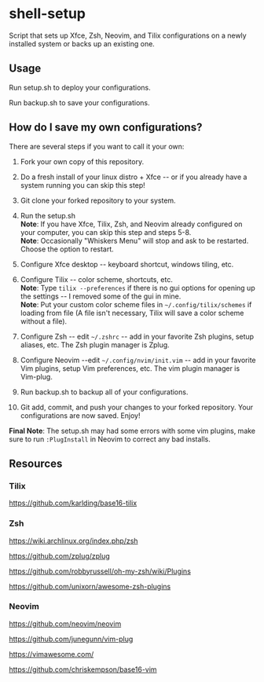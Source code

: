 # shell-setup
Script that sets up Xfce, Zsh, Neovim, and Tilix configurations on a newly installed system or backs up an existing one.

## Usage
Run setup.sh to deploy your configurations.

Run backup.sh to save your configurations.

## How do I save my own configurations?
There are several steps if you want to call it your own:

1. Fork your own copy of this repository.

2. Do a fresh install of your linux distro + Xfce -- or if you already have a system running you can skip this step!

3. Git clone your forked repository to your system.

4. Run the setup.sh <br>
**Note**: If you have Xfce, Tilix, Zsh, and Neovim already configured on your computer, you can skip this step and steps 5-8. <br>
**Note**: Occasionally "Whiskers Menu" will stop and ask to be restarted. Choose the option to restart.

5. Configure Xfce desktop -- keyboard shortcut, windows tiling, etc.

6. Configure Tilix -- color scheme, shortcuts, etc. <br>
**Note**: Type `tilix --preferences` if there is no gui options for opening up the settings -- I removed some of the gui in mine. <br>
**Note**: Put your custom color scheme files in `~/.config/tilix/schemes` if loading from file (A file isn't necessary, Tilix will save a color scheme without a file).

7. Configure Zsh -- edit `~/.zshrc` -- add in your favorite Zsh plugins, setup aliases, etc. The Zsh plugin manager is Zplug.

8. Configure Neovim --edit `~/.config/nvim/init.vim` -- add in your favorite Vim plugins, setup Vim preferences, etc. The vim plugin manager is Vim-plug.

9. Run backup.sh to backup all of your configurations.

10. Git add, commit, and push your changes to your forked repository. Your configurations are now saved. Enjoy!

**Final Note**: The setup.sh may had some errors with some vim plugins, make sure to run `:PlugInstall` in Neovim to correct any bad installs.

## Resources

### Tilix
https://github.com/karlding/base16-tilix

### Zsh
https://wiki.archlinux.org/index.php/zsh

https://github.com/zplug/zplug

https://github.com/robbyrussell/oh-my-zsh/wiki/Plugins

https://github.com/unixorn/awesome-zsh-plugins

### Neovim
https://github.com/neovim/neovim

https://github.com/junegunn/vim-plug

https://vimawesome.com/

https://github.com/chriskempson/base16-vim
